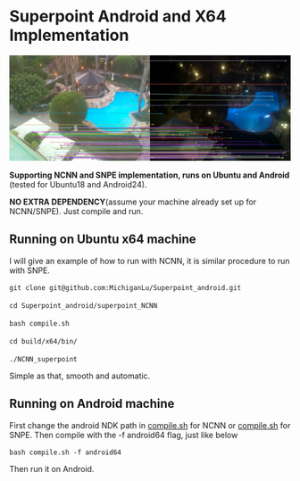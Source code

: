 # Superpoint Android and X64 Implementation
![results](result.png)

**Supporting NCNN and SNPE implementation, runs on Ubuntu and Android** (tested for Ubuntu18 and Android24).

**NO EXTRA DEPENDENCY**(assume your machine already set up for NCNN/SNPE).  Just compile and run.

## Running on Ubuntu x64 machine
I will give an example of how to run with NCNN, it is similar procedure to run with SNPE.
```
git clone git@github.com:MichiganLu/Superpoint_android.git

cd Superpoint_android/superpoint_NCNN

bash compile.sh

cd build/x64/bin/

./NCNN_superpoint

```
Simple as that, smooth and automatic.

## Running on Android machine
First change the android NDK path in [compile.sh](superpoint_NCNN/compile.sh) for NCNN or [compile.sh](superpoint_SNPE/compile.sh) for SNPE. Then compile with the -f android64 flag, just like below
```
bash compile.sh -f android64
```
Then run it on Android.
